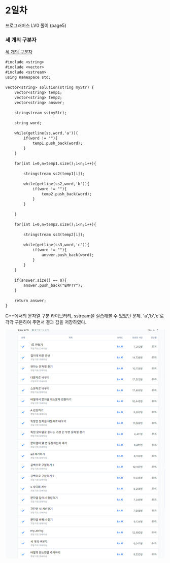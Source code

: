 # 2일차

프로그래머스 LV0 풀이 (page5)

### 세 개의  구분자
[세 개의 구분자](https://school.programmers.co.kr/learn/courses/30/lessons/181862)
```
#include <string>
#include <vector>
#include <sstream>
using namespace std;

vector<string> solution(string myStr) {
    vector<string> temp1;
    vector<string> temp2;
    vector<string> answer;
    
    stringstream ss(myStr);
    
    string word;
    
    while(getline(ss,word,'a')){
        if(word != ""){
            temp1.push_back(word);
        }
    }
    
    for(int i=0,n=temp1.size();i<n;i++){
        
        stringstream ss2(temp1[i]);
        
        while(getline(ss2,word,'b')){
            if(word != ""){
                temp2.push_back(word);
            }
        }
        
    }
    
    for(int i=0,n=temp2.size();i<n;i++){
        
        stringstream ss3(temp2[i]);
        
        while(getline(ss3,word,'c')){
            if(word != ""){
                answer.push_back(word);
            }
        }
    }
    
    if(answer.size() == 0){
        answer.push_back("EMPTY");
    }
    
    return answer;
}
```

C++에서의 문자열 구분 라이브러리, sstream을 실습해볼 수 있었던 문제. 'a','b','c'로 각각 구분하여 주면서 결과 값을 저장하였다.

![5page](images/3.png)
